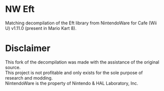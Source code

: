 # NW Eft
Matching decompilation of the Eft library from NintendoWare for Cafe (Wii U) v1.11.0 (present in Mario Kart 8).  

# Disclaimer
This fork of the decompilation was made with the assistance of the original source.  
This project is not profitable and only exists for the sole purpose of research and modding.  
NintendoWare is the property of Nintendo & HAL Laboratory, Inc.
